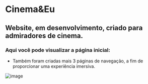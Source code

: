 # Cinema&Eu
## Website, em desenvolvimento, criado para admiradores de cinema.
### Aqui você pode visualizar a página inicial:
- Também foram criadas mais 3 páginas de navegação, a fim de proporcionar uma experiência imersiva.
  
![image](https://github.com/flaviamazonas/Cinema_eu/assets/128837675/d67faf9e-91e2-48c7-998b-f2aa7dde2b74)

